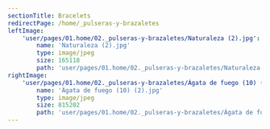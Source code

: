 ```yaml
---
sectionTitle: Bracelets
redirectPage: /home/_pulseras-y-brazaletes
leftImage:
    'user/pages/01.home/02._pulseras-y-brazaletes/Naturaleza (2).jpg':
        name: 'Naturaleza (2).jpg'
        type: image/jpeg
        size: 165118
        path: 'user/pages/01.home/02._pulseras-y-brazaletes/Naturaleza (2).jpg'
rightImage:
    'user/pages/01.home/02._pulseras-y-brazaletes/Ágata de fuego (10) (2).jpg':
        name: 'Ágata de fuego (10) (2).jpg'
        type: image/jpeg
        size: 815202
        path: 'user/pages/01.home/02._pulseras-y-brazaletes/Ágata de fuego (10) (2).jpg'
---
```



